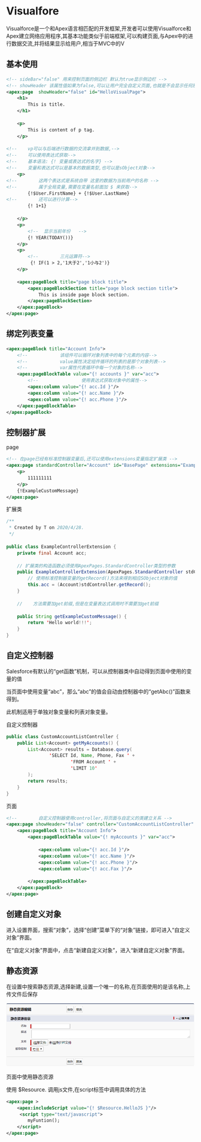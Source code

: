 # Visualfore

​	Visualforce是一个和Apex语言相匹配的开发框架,开发者可以使用Visualforce和Apex建立网络应用程序,其基本功能类似于前端框架,可以构建页面,与Apex中的进行数据交流,并将结果显示给用户,相当于MVC中的V

## 基本使用

```xml
<!-- sideBar="false" 用来控制页面的侧边栏 默认为true显示侧边栏 -->
<!-- showHeader 该属性值如果为false,可以让用户完全自定义页面,也就是不会显示任何原来的组件   -->
<apex:page  showHeader="false" id="HelloVisualPage">
    <h1>
        This is title.
    </h1>

    <p>
        This is content of p tag.
    </p>

<!--    vp可以与后端进行数据的交流拿并到数据,-->
<!--    可以使用表达式获取-->
<!--    基本语法: {! 变量或表达式的名字} -->
<!--    变量和表达式可以是基本的数据类型,也可以是sObject对象-->
    <p>
<!--        这两个表达式是系统自带 这里的数据为当前用户的名称 -->
<!--        属于全局变量,需要在变量名前面加 $ 来获取-->
        {!$User.FirstName} + {!$User.LastName}
<!--        还可以进行计算-->
        {! 1+1}

    </p>
    <p>
        <!--  显示当前年份   -->
        {! YEAR(TODAY())}
    </p>
    <p>
        <!--        三元运算符-->
         {! IF(1 > 2,'1大于2','1小与2')}
    </p>

    <apex:pageBlock title="page block title">
        <apex:pageBlockSection title="page block section title">
            This is inside page block section.
        </apex:pageBlockSection>
    </apex:pageBlock>
</apex:page>
```

## 绑定列表变量

```xml
<apex:pageBlock title="Account Info">
    <!--            该组件可以循环对象列表中的每个元素的内容-->
    <!--            value属性决定组件循环的列表的是那个对象列表-->
    <!--            var属性代表循环中每一个对象的名称-->
    <apex:pageBlockTable value="{! accounts }" var="acc">
        <!--                使用表达式获取对象中的属性-->
        <apex:column value="{! acc.Id }"/>
        <apex:column value="{! acc.Name }"/>
        <apex:column value="{! acc.Phone }"/>
    </apex:pageBlockTable>
</apex:pageBlock>
```

## 控制器扩展

page

```xml
<!-- 在page已经有标准控制器变量后,还可以使用extensions变量指定扩展类 -->
<apex:page standardController="Account" id="BasePage" extensions="ExampleControllerExtension">
    <p>
        111111111
    </p>
    {!ExampleCustomMessage}
</apex:page>
```

扩展类

```java
/**
 * Created by T on 2020/4/28.
 */

public class ExampleControllerExtension {
    private final Account acc;

    // 扩展类的构造函数必须使用ApexPages.StandardController类型的参数
    public ExampleControllerExtension(ApexPages.StandardController stdController) {
        // 使用标准控制器变量的getRecord()方法来得到相应SObject对象的值
        this.acc = (Account)stdController.getRecord();
    }

    //    方法需要加get前缀,但是在变量表达式调用时不需要加get前缀
 
    public String getExampleCustomMessage() {
        return 'Hello world!!!';
    }
}
```

## 自定义控制器

Salesforce有默认的“get函数”机制，可以从控制器类中自动得到页面中使用的变量的值

当页面中使用变量“abc”，那么“abc”的值会自动由控制器中的“getAbc()”函数来得到。

此机制适用于单独对象变量和列表对象变量。

自定义控制器

```java
public class CustomAccountListController {
    public List<Account> getMyAccounts() {
        List<Account> results = Database.query(
                'SELECT Id, Name, Phone, Fax ' +
                        'FROM Account ' +
                        'LIMIT 10'
        );
        return results;
    }
}
```

页面

```xml
<!--        自定义控制器使用controller,将页面与自定义的类建立关系 -->
<apex:page showHeader="false" controller="CustomAccountListController" id="CustomAccountListView">
    <apex:pageBlock title="Account Info">
        <apex:pageBlockTable value="{! myAccounts }" var="acc">

            <apex:column value="{! acc.Id }"/>
            <apex:column value="{! acc.Name }"/>
            <apex:column value="{! acc.Phone }"/>
            <apex:column value="{! acc.Fax }"/>

        </apex:pageBlockTable>
    </apex:pageBlock>
</apex:page>
```

## 创建自定义对象

进入设置界面，搜索“对象”，选择“创建”菜单下的“对象”链接，即可进入“自定义对象”界面。

在“自定义对象”界面中，点击“新建自定义对象”，进入“新建自定义对象”界面。



## 静态资源

在设置中搜索静态资源,选择新建,设置一个唯一的名称,在页面使用的是该名称,上传文件后保存

![image-20200428181406565](visualforce.assets/image-20200428181406565.png)

页面中使用静态资源

使用 $Resource. 调用js文件,在script标签中调用具体的方法

```xml
<apex:page >
    <apex:includeScript value="{! $Resource.HelloJS }"/>
     <script type="text/javascript">
        myFuntion();
    </script>
</apex:page>
```

